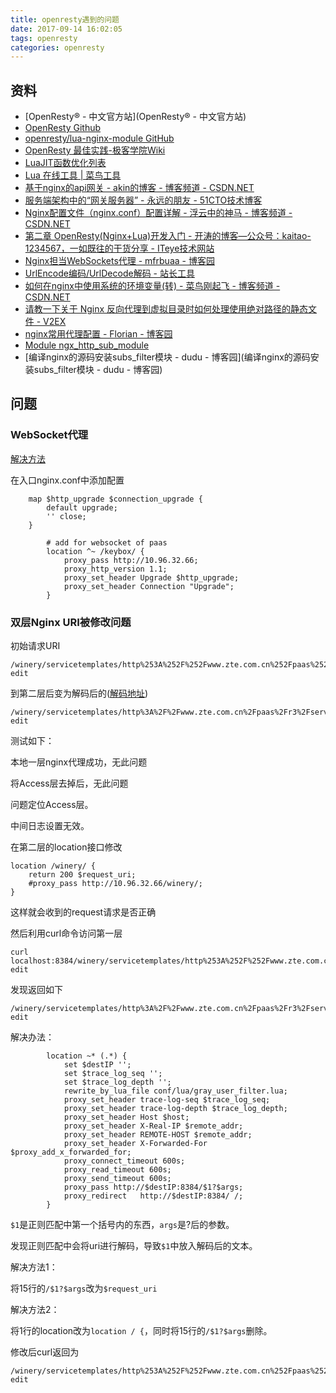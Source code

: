 ```yaml
---
title: openresty遇到的问题
date: 2017-09-14 16:02:05
tags: openresty
categories: openresty
---
```


## 资料

- [OpenResty® - 中文官方站](OpenResty® - 中文官方站)
- [OpenResty Github](https://github.com/openresty/openresty)
- [openresty/lua-nginx-module GitHub](https://github.com/openresty/lua-nginx-module)
- [OpenResty 最佳实践-极客学院Wiki](http://wiki.jikexueyuan.com/project/openresty/)
- [LuaJIT函数优化列表](http://wiki.luajit.org/NYI)
- [Lua 在线工具 | 菜鸟工具](https://c.runoob.com/compile/66)
- [基于nginx的api网关 - akin的博客 - 博客频道 - CSDN.NET](http://blog.csdn.net/akin_zhou/article/details/50373414)
- [服务端架构中的“网关服务器” - 永远的朋友 - 51CTO技术博客](http://yaocoder.blog.51cto.com/2668309/1374280/)
- [Nginx配置文件（nginx.conf）配置详解 - 浮云中的神马 - 博客频道 - CSDN.NET](http://blog.csdn.net/tjcyjd/article/details/50695922)
- [第二章 OpenResty(Nginx+Lua)开发入门 - 开涛的博客—公众号：kaitao-1234567，一如既往的干货分享 - ITeye技术网站](http://jinnianshilongnian.iteye.com/blog/2186448)
- [Nginx担当WebSockets代理 - mfrbuaa - 博客园](http://www.cnblogs.com/mfrbuaa/p/5413786.html)
- [UrlEncode编码/UrlDecode解码 - 站长工具](http://tool.chinaz.com/tools/urlencode.aspx)
- [如何在nginx中使用系统的环境变量(转) - 菜鸟刚起飞 - 博客频道 - CSDN.NET](http://blog.csdn.net/joker_zhou/article/details/49361753)
- [请教一下关于 Nginx 反向代理到虚拟目录时如何处理使用绝对路径的静态文件 - V2EX](https://www.v2ex.com/t/129032)
- [nginx常用代理配置 - Florian - 博客园](http://www.cnblogs.com/fanzhidongyzby/p/5194895.html)
- [Module ngx_http_sub_module](http://nginx.org/en/docs/http/ngx_http_sub_module.html)
- [编译nginx的源码安装subs_filter模块 - dudu - 博客园](编译nginx的源码安装subs_filter模块 - dudu - 博客园)

## 问题

<!-- more -->

### WebSocket代理

[解决方法](http://www.cnblogs.com/mfrbuaa/p/5413786.html)

在入口nginx.conf中添加配置

```
    map $http_upgrade $connection_upgrade {
        default upgrade;
        '' close;
    }
```

```
        # add for websocket of paas
        location ^~ /keybox/ {
            proxy_pass http://10.96.32.66;
            proxy_http_version 1.1;
            proxy_set_header Upgrade $http_upgrade;
            proxy_set_header Connection "Upgrade";
        }
```

### 双层Nginx URI被修改问题

初始请求URI

```
/winery/servicetemplates/http%253A%252F%252Fwww.zte.com.cn%252Fpaas%252Fr3%252Fservice%252Fopenabtest%252Flatest/112/topologytemplate/?edit
```

到第二层后变为解码后的([解码地址](http://tool.chinaz.com/tools/urlencode.aspx))

```
/winery/servicetemplates/http%3A%2F%2Fwww.zte.com.cn%2Fpaas%2Fr3%2Fservice%2Fopenabtest%2Flatest/112/topologytemplate/?edit
```



测试如下：

本地一层nginx代理成功，无此问题

将Access层去掉后，无此问题

问题定位Access层。

中间日志设置无效。

在第二层的location接口修改

```nginx
location /winery/ {
    return 200 $request_uri;
    #proxy_pass http://10.96.32.66/winery/;
}

```

这样就会收到的request请求是否正确

然后利用curl命令访问第一层

```
curl localhost:8384/winery/servicetemplates/http%253A%252F%252Fwww.zte.com.cn%252Fpaas%252Fr3%252Fservice%252Fopenabtest%252Flatest/112/topologytemplate/?edit
```

发现返回如下

```
/winery/servicetemplates/http%3A%2F%2Fwww.zte.com.cn%2Fpaas%2Fr3%2Fservice%2Fopenabtest%2Flatest/112/topologytemplate/?edit
```

解决办法：

```
        location ~* (.*) {
            set $destIP '';
            set $trace_log_seq '';
            set $trace_log_depth '';
            rewrite_by_lua_file conf/lua/gray_user_filter.lua;
            proxy_set_header trace-log-seq $trace_log_seq;
            proxy_set_header trace-log-depth $trace_log_depth;
            proxy_set_header Host $host;
            proxy_set_header X-Real-IP $remote_addr;
            proxy_set_header REMOTE-HOST $remote_addr;
            proxy_set_header X-Forwarded-For $proxy_add_x_forwarded_for;
            proxy_connect_timeout 600s;
            proxy_read_timeout 600s;
            proxy_send_timeout 600s;
            proxy_pass http://$destIP:8384/$1?$args;
            proxy_redirect   http://$destIP:8384/ /;
        }
```

`$1`是正则匹配中第一个括号内的东西，`args`是?后的参数。

发现正则匹配中会将uri进行解码，导致`$1`中放入解码后的文本。

解决方法1：

将15行的`/$1?$args`改为`$request_uri`

解决方法2：

将1行的location改为`location / {`，同时将15行的`/$1?$args`删除。



修改后curl返回为

```
/winery/servicetemplates/http%253A%252F%252Fwww.zte.com.cn%252Fpaas%252Fr3%252Fservice%252Fopenabtest%252Flatest/112/topologytemplate/?edit
```

